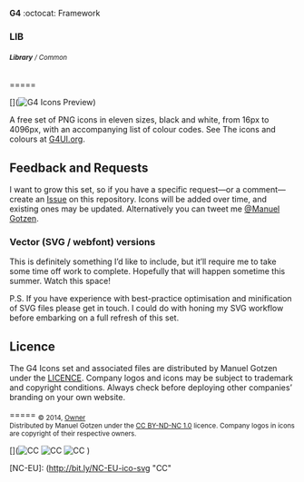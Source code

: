 __G4__ :octocat: Framework
### LIB
###### <sub>**Library** / Common </sub>  
=====
  
[](![G4 Icons Preview](preview.png))

A free set of PNG icons in eleven sizes, black and white, from 16px to 4096px, with an accompanying list of colour codes. See The icons and colours at [G4UI.org](http://manuelgotzen.github.io/G4-libs).

## Feedback and Requests

I want to grow this set, so if you have a specific request—or a comment—create an <a href="https://github.com/ManuelGotzen/G4-Icons/issues">Issue</a> on this repository. Icons will be added over time, and existing ones may be updated. Alternatively you can tweet me [@Manuel Gotzen](https://twitter.com/ManuelGotzen).

### Vector (SVG / webfont) versions

This is definitely something I’d like to include, but it’ll require me to take some time off work to complete. Hopefully that will happen sometime this summer. Watch this space!

P.S. If you have experience with best-practice optimisation and minification of SVG files please get in touch. I could do with honing my SVG workflow before embarking on a full refresh of this set.

## Licence

The G4 Icons set and associated files are distributed by Manuel Gotzen under the [LICENCE](http://github.com/ManuelGotzen/G4-Icons/LICENCE). Company logos and icons may be subject to trademark and copyright conditions. Always check before deploying other companies’ branding on your own website.
  
  
=====
<sub>
&copy; 2014, [Owner][gitHub]  
Distributed by Manuel Gotzen under the [CC BY-ND-NC 1.0](http://creativecommons.org/licenses/by-nc-nd/3.0/de/) licence. Company logos in icons are copyright of their respective owners.  
</sub>

[](![CC][CC]  ![CC][BY]  ![CC][NC]  [](![CC][NC-EU]))

[CC]: http://bit.ly/CC-ico-svg "CC"
[BY]: http://bit.ly/BY-ico-svg "CC"
[NC]: http://bit.ly/NC-ico-svg "CC"
[NC-EU]: (http://bit.ly/NC-EU-ico-svg "CC"

[gitHub]: http://bit.ly/gitHub-musikdenker  "Organization"
[gitHub]: http://bit.ly/gitHub-gee  "Owner"





<span class ="octicon octicon-flame"></span>

[](Emoji.find_by_alias("cat").raw)
